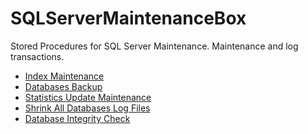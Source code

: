 # SQLServerMaintenanceBox
Stored Procedures for SQL Server Maintenance.
Maintenance and log transactions.
- [Index Maintenance](001_IndexMaintenance.sql)
- [Databases Backup](002_DatabaseBackup.sql)
- [Statistics Update Maintenance](003_StatisticsMaintenance.sql)
- [Shrink All Databases Log Files](004_ShrinkAllLogFiles.sql)
- [Database Integrity Check](005_IntegrityCheck.sql)
